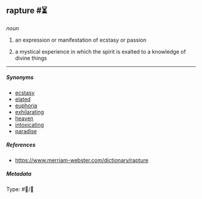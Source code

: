 ## rapture #⏳

*noun*

1. an expression or manifestation of ecstasy or passion

1. a mystical experience in which the spirit is exalted to a knowledge of divine things

---

##### Synonyms

* [ecstasy](ecstasy.md)
* [elated](elated.md)
* [euphoria](euphoria.md)
* [exhilarating](exhilarating.md)
* [heaven](heaven.md)
* [intoxicating](intoxicating.md) 
* [paradise](paradise.md)

##### References

* https://www.merriam-webster.com/dictionary/rapture

##### Metadata

Type: #💬/💬 
